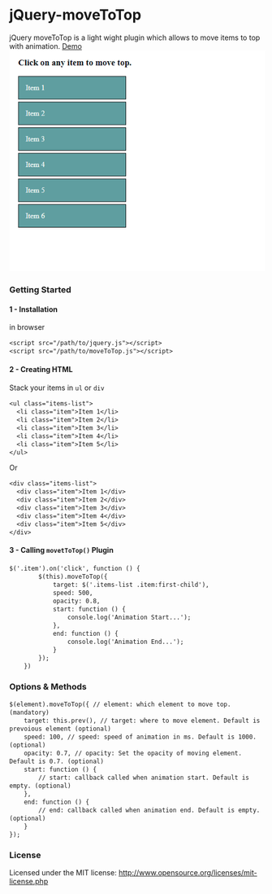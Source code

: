 # jQuery-moveToTop
jQuery moveToTop is a light wight plugin which allows to move items to top with animation.
[Demo](http://jquery-movetotop.surge.sh/ "Demo") <br/>
![enter image description here](moveToTop.gif)
### Getting Started
#### 1 - Installation
in browser
```
<script src="/path/to/jquery.js"></script>
<script src="/path/to/moveToTop.js"></script>
```
#### 2 - Creating HTML
Stack your items in `ul` or `div`
```
<ul class="items-list">
  <li class="item">Item 1</li>
  <li class="item">Item 2</li>
  <li class="item">Item 3</li>
  <li class="item">Item 4</li>
  <li class="item">Item 5</li>
</ul>
```
Or
```
<div class="items-list">
  <div class="item">Item 1</div>
  <div class="item">Item 2</div>
  <div class="item">Item 3</div>
  <div class="item">Item 4</div>
  <div class="item">Item 5</div>
</div>
```
#### 3 - Calling `movetToTop()` Plugin
```
$('.item').on('click', function () {
        $(this).moveToTop({
            target: $('.items-list .item:first-child'),
            speed: 500,
            opacity: 0.8,
            start: function () {
                console.log('Animation Start...');
            },
            end: function () {
                console.log('Animation End...');
            }
        });
    })
```
### Options & Methods
```
$(element).moveToTop({ // element: which element to move top. (mandatory)
    target: this.prev(), // target: where to move element. Default is prevoious element (optional)
    speed: 100, // speed: speed of animation in ms. Default is 1000. (optional)
    opacity: 0.7, // opacity: Set the opacity of moving element. Default is 0.7. (optional)
    start: function () {
        // start: callback called when animation start. Default is empty. (optional)  
    },
    end: function () {
        // end: callback called when animation end. Default is empty. (optional)
    }
});
```
### License
Licensed under the MIT license: http://www.opensource.org/licenses/mit-license.php
